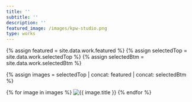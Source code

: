 ```yaml
---
title: ''
subtitle: ''
description: ''
featured_image: /images/kpw-studio.png
type: works
---
```


{% assign featured = site.data.work.featured %}
{% assign selectedTop = site.data.work.selectedTop %}
{% assign selectedBtm = site.data.work.selectedBtm %}

{% assign images = selectedTop | concat: featured | concat: selectedBtm %}

<div class="selected">
  {% for image in images %}
    <img src="/images/{{ image.src }}" alt="{{ image.title }}">
  {% endfor %}
</div>